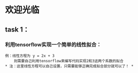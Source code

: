 # 欢迎光临

## task 1：
### 利用tensorflow实现一个简单的线性拟合：
	
	例：线性方程为 y = 2x + 3
	    则需要自己利用tensorflow来编写代码实现2和3这两个系数的拟合
	* 注：这里线性方程可以自己设置，只需要能够正确完成拟合部分就可以了！ *
